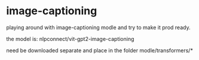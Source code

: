 # image-captioning
playing around with image-captioning modle 
and try to make it prod ready.



the model is:
nlpconnect/vit-gpt2-image-captioning

need be downloaded separate
and place in the folder modle/transformers/*
